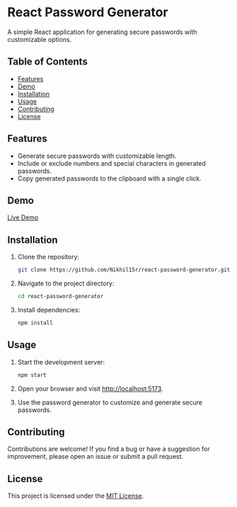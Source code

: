# React Password Generator

A simple React application for generating secure passwords with customizable options.

## Table of Contents

- [Features](#features)
- [Demo](#demo)
- [Installation](#installation)
- [Usage](#usage)
- [Contributing](#contributing)
- [License](#license)

## Features

- Generate secure passwords with customizable length.
- Include or exclude numbers and special characters in generated passwords.
- Copy generated passwords to the clipboard with a single click.

## Demo

[Live Demo](#) 

## Installation

1. Clone the repository:

   ```bash
   git clone https://github.com/Nikhil15r/react-password-generator.git
   ```

2. Navigate to the project directory:

   ```bash
   cd react-password-generator
   ```

3. Install dependencies:

   ```bash
   npm install
   ```

## Usage

1. Start the development server:

   ```bash
   npm start
   ```

2. Open your browser and visit [http://localhost:5173](http://localhost:5173).

3. Use the password generator to customize and generate secure passwords.

## Contributing

Contributions are welcome! If you find a bug or have a suggestion for improvement, please open an issue or submit a pull request.

## License

This project is licensed under the [MIT License](LICENSE).